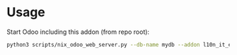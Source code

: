 # Usage

Start Odoo including this addon (from repo root):

```bash
python3 scripts/nix_odoo_web_server.py --db-name mydb --addon l10n_it_edi_pa
```

